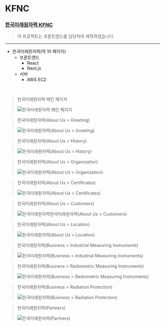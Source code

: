 # KFNC

### [한국미래원자력 KFNC](http://www.kfnc.co.kr)

> 이 프로젝트는 프론트엔드를 담당하여 제작하였습니다.

---

- 한국미래원자력(약 10 페이지)
    - 프론트엔드
        - React
        - Next.js
    - 서버
        - AWS EC2

<br />

> 한국미래원자력 메인 페이지
>
> <img src="images/main.png" alt="한국미래원자력 메인 페이지" />

> 한국미래원자력(About Us > Greeting)
>
> <img src="images/about_greeting.png" alt="한국미래원자력(About Us > Greeting)" />

> 한국미래원자력(About Us > History)
>
> <img src="images/about_history.png" alt="한국미래원자력(About Us > History)" />

> 한국미래원자력(About Us > Organization)
>
> <img src="images/about_organization.png" alt="한국미래원자력(About Us > Organization)" />

> 한국미래원자력(About Us > Certificates)
>
> <img src="images/about_certificates.png" alt="한국미래원자력(About Us > Certificates)" />

> 한국미래원자력(About Us > Customers)
>
> <img src="images/about_customer.png" alt="한국미래원자력한국미래원자력(About Us > Customers)" />

> 한국미래원자력(About Us > Location)
>
> <img src="images/about_location.png" alt="한국미래원자력(About Us > Location)" />

> 한국미래원자력(Business > Industrial Measuring Instruments)
>
> <img src="images/business_portfolio.png" alt="한국미래원자력(Business > Industrial Measuring Instruments)" />

> 한국미래원자력(Business > Radiometric Measuring Instruments)
>
> <img src="images/business-radiometric.png" alt="한국미래원자력(Business > Radiometric Measuring Instruments)" />

> 한국미래원자력(Business > Radiation Protection)
>
> <img src="images/business_radiation_protection.png" alt="한국미래원자력(Business > Radiation Protection)" />

> 한국미래원자력(Partners)
>
> <img src="images/partners.png" alt="한국미래원자력(Partners)" />